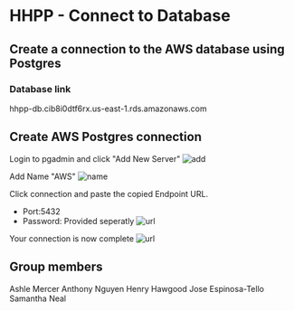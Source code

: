 # HHPP - Connect to Database

## Create a connection to the AWS database using Postgres

### Database link

hhpp-db.cib8i0dtf6rx.us-east-1.rds.amazonaws.com

## Create AWS Postgres connection

Login to pgadmin and click "Add New Server"
![add](https://github.com/alwaysanthony/HHPP/blob/Jose/Resources/images/add.png)

Add Name "AWS"
![name](https://github.com/alwaysanthony/HHPP/blob/Jose/Resources/images/name.png)

Click connection and paste the copied Endpoint URL.
- Port:5432
- Password: Provided seperatly
![url](https://github.com/alwaysanthony/HHPP/blob/Jose/Resources/images/url.png)

Your connection is now complete
![url](https://github.com/alwaysanthony/HHPP/blob/Jose/Resources/images/complete.png)

## Group members

Ashle Mercer
Anthony Nguyen
Henry Hawgood
Jose Espinosa-Tello
Samantha Neal








